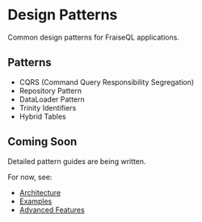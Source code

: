 # Design Patterns

Common design patterns for FraiseQL applications.

## Patterns

- CQRS (Command Query Responsibility Segregation)
- Repository Pattern
- DataLoader Pattern
- Trinity Identifiers
- Hybrid Tables

## Coming Soon

Detailed pattern guides are being written.

For now, see:
- [Architecture](../architecture/)
- [Examples](../../examples/)
- [Advanced Features](../advanced/)
